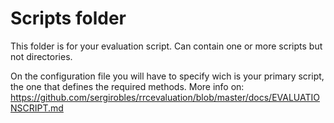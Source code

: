 # Scripts folder
This folder is for your evaluation script. Can contain one or more scripts but not directories.

On the configuration file you will have to specify wich is your primary script, the one that defines the required methods. More info on: https://github.com/sergirobles/rrcevaluation/blob/master/docs/EVALUATIONSCRIPT.md
